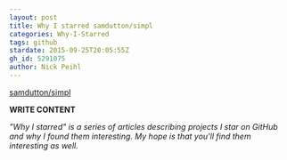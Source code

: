 ```yaml
---
layout: post
title: Why I starred samdutton/simpl
categories: Why-I-Starred
tags: github
stardate: 2015-09-25T20:05:55Z
gh_id: 5291075
author: Nick Peihl
---
```


[samdutton/simpl](https://github.com/samdutton/simpl)

**WRITE CONTENT**

*"Why I starred" is a series of articles describing projects I star on GitHub and why I found them interesting. My hope is that you'll find them interesting as well.*

